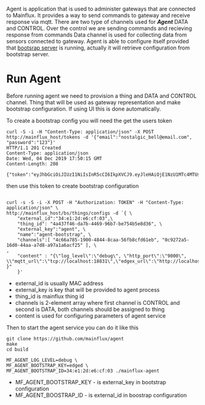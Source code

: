 Agent is application that is used to administer gateways that are connected to Mainflux. It provides a way to send commands to gateway and receive response via mqtt.
There are two type of channels used for ***Agent*** DATA and CONTROL.
Over the control we are sending commands and recieving response from commands
Data channel is used for collecting data from sensors connected to gateway.
Agent is able to configure itself provided that [bootsrap server](./bootstrap.md) is running, actually it will retrieve configuration from bootstrap server.

# Run Agent 

Before running agent we need to provision a thing and DATA and CONTROL channel. Thing that will be used as gateway representation and make bootstrap configuration.
If using UI this is done automatically.


To create a bootstrap config you will need the get the users token

```
curl -S -i -H "Content-Type: application/json" -X POST http://mainflux_host/tokens -d '{"email":"nostalgic_bell@email.com", "password":"123"}'
HTTP/1.1 201 Created
Content-Type: application/json
Date: Wed, 04 Dec 2019 17:50:15 GMT
Content-Length: 208

{"token":"eyJhbGciOiJIUzI1NiIsInR5cCI6IkpXVCJ9.eyJleHAiOjE1NzU1MTc4MTUsImlhdCI6MTU3NTQ4MTgxNSwiaXNzIjoibWFpbmZsdXgiLCJzdWIiOiJub3N0YWxnaWNfYmVsbEBlbWFpbC5jb20ifQ.3ccEQD2CoJf5QirCef1k_9Q065TLQ8TbUhweTEVXNHs"}
```

then use this token to create bootstrap configuration

```

curl -s -S -i -X POST -H "Authorization: TOKEN" -H "Content-Type: application/json" \
http://mainflux_host/bs/things/configs -d `{ \
    "external_id":"34:e1:2d:e6:cf:03",\
    "thing_id": "4a437f46-da7b-4469-96b7-be754b5e8d36", \
    "external_key":"agent", \
    "name":"agent-bootstrap", \
    "channels":[ "4c66a785-1900-4844-8caa-56fb8cfd61eb", "0c9272a5-16d0-44aa-a7d8-a97a1a6acf25" ], \
,
    "content" : "{\"log_level\":\"debug\", \"http_port\":\"9000\", \\"mqtt_url\":\"tcp://localhost:18831\",\"edgex_url\":\"http://localhost:48090/api/v1/\" }"
    }'

```


- external_id is usually MAC address 
- external_key is key that will be provided to agent process
- thing_id is mainflux thing id 
- channels is 2-element array where first channel is CONTROL and second is DATA, both channels should be assigned to thing
- content is used for configuring parameters of agent service 


Then to start the agent service you can do it like this

```
git clone https://github.com/mainflux/agent
make
cd build

MF_AGENT_LOG_LEVEL=debug \
MF_AGENT_BOOTSTRAP_KEY=edged \
MF_AGENT_BOOTSTRAP_ID=34:e1:2d:e6:cf:03 ./mainflux-agent
```

 - MF_AGENT_BOOTSTRAP_KEY - is external_key in bootstrap configuration
 - MF_AGENT_BOOSTRAP_ID - is external_id in boostrap configuration 
